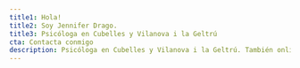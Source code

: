 ```yaml
---
title1: Hola!
title2: Soy Jennifer Drago.
title3: Psicóloga en Cubelles y Vilanova i la Geltrú
cta: Contacta conmigo
description: Psicóloga en Cubelles y Vilanova i la Geltrú. También online. Tratamiento de ansiedad, depresión, Trastornos de alimentación (TAC), Dependencia emocional, Terapia de pareja, Poliamor y No-monogamias, Problemas sexuales, terapia feminista
---
```

